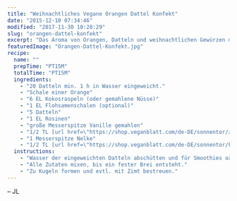 ```yaml
---
title: "Weihnachtliches Vegane Orangen Dattel Konfekt"
date: "2015-12-10 07:34:46"
modified: "2017-11-30 10:28:29"
slug: "orangen-dattel-konfekt"
excerpt: "Das Aroma von Orangen, Datteln und weihnachtlichen Gewürzen macht diese kleinen Pralinen zur perfekten Weihnachtssüßigkeit ganz ohne weißen Zucker."
featuredImage: "Orangen-Dattel-Konfekt.jpg"
recipe:
  name: ""
  prepTime: "PT15M"
  totalTime: "PT15M"
  ingredients:
    - "20 Datteln min. 1 h in Wasser eingeweicht."
    - "Schale einer Orange"
    - "6 EL Kokosraspeln (oder gemahlene Nüsse)"
    - "1 EL Flohsamenschalen (optional)"
    - "5 Datteln"
    - "1 EL Rosinen"
    - "große Messerspitze Vanille gemahlen"
    - "1/2 TL [url href=\"https://shop.veganblatt.com/de-DE/sonnentor/zimt-ceylon-gemahlen\" target=\"_blank\"]Zimt[/url]"
    - "1 Messerspitze Nelke"
    - "1/2 TL [url href=\"https://shop.veganblatt.com/de-DE/sonnentor/kardamom\" target=\"_blank\"]Kardamom[/url]"
  instructions:
    - "Wasser der eingeweichten Datteln abschütten und für Smoothies oä. aufheben."
    - "Alle Zutaten mixen, bis ein fester Brei entsteht."
    - "Zu Kugeln formen und evtl. mit Zimt bestreuen."
---
```


– JL